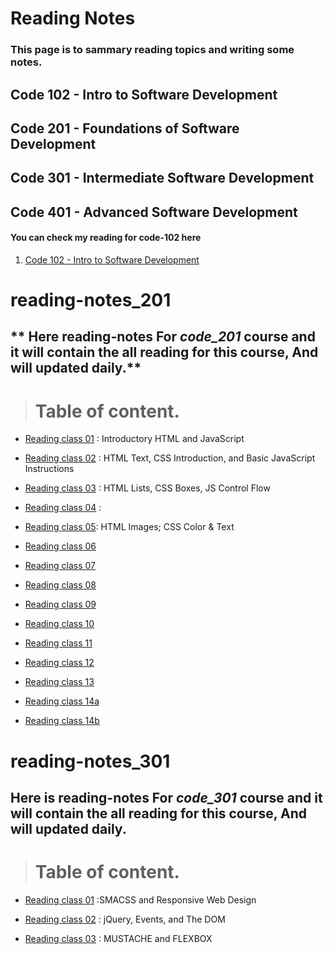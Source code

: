 # Reading Notes
### This page is to sammary reading topics and writing some notes.

## Code 102 - Intro to Software Development

## Code 201 - Foundations of Software Development

## Code 301 - Intermediate Software Development

## Code 401 - Advanced Software Development


#### You can check my reading for code-102 here 

1. [Code 102 - Intro to Software Development](./code-102/README.md)

# reading-notes_201
## ** Here  reading-notes For *code_201* course and it will contain the all reading for this course, And will updated daily.**

> # Table of content.

* [Reading class 01](code-201/Reading_notes_201_01.md) : Introductory HTML and JavaScript

* [Reading class 02](code-201/Reading_notes_201_02.md) : HTML Text, CSS Introduction, and Basic JavaScript Instructions

* [Reading class 03](code-201/Reading_notes_201_03.md) : HTML Lists, CSS Boxes, JS Control Flow

* [Reading class 04](code-201/Reading_notes_201_04.md) : 

* [Reading class 05](code-201/Reading_notes_201_05.md): HTML Images; CSS Color & Text

* [Reading class 06](code-201/Reading_notes_201_06.md)

* [Reading class 07](code-201/Reading_notes_201_07.md)

* [Reading class 08](code-201/Reading_notes_201_08.md)

* [Reading class 09](code-201/Reading_notes_201_09.md)

* [Reading class 10](code-201/Reading_notes_201_10.md)

* [Reading class 11](code-201/Reading_notes_201_11.md)

* [Reading class 12](code-201/Reading_notes_201_12.md)

* [Reading class 13](code-201/Reading_notes_201_13.md)

* [Reading class 14a](code-201/Reading_notes_201_14a.md)

* [Reading class 14b](code-201/Reading_notes_201_14b.md)

# reading-notes_301
## **Here is reading-notes For *code_301* course and it will contain the all reading for this course, And will updated daily.**

> # Table of content.

* [Reading class 01](code-301/Reading_notes_301_01.md) :SMACSS and Responsive Web Design

* [Reading class 02](code-301/Reading_notes_301_02.md) : jQuery, Events, and The DOM


* [Reading class 03](code-301/Reading_notes_301_03.md) : MUSTACHE and FLEXBOX